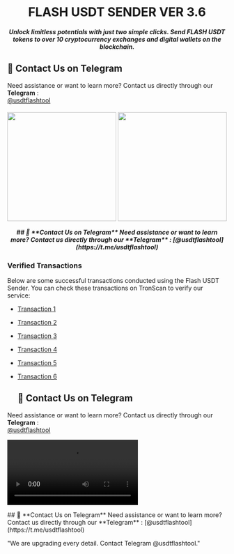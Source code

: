 <h1 align="center">FLASH USDT SENDER VER 3.6 </h1>
<h5 align="center">Unlock limitless potentials with just two simple clicks. Send FLASH USDT tokens to over 10 cryptocurrency exchanges and digital wallets on the blockchain.</h5>

## 💬 **Contact Us on Telegram**
Need assistance or want to learn more? Contact us directly through our **Telegram** :  
[@usdtflashtool](https://t.me/usdtflashtool)

<p align="center">
 <h5 align="center">
  
  [<img width="250" src="https://i.ibb.co.com/6RTkQMT/Screenshot-2024-10-20-12-33-54-431-com-wallet-crypto-trustapp.jpg">](https://t.me/usdtflashtool)
  [<img width="250" src="https://i.ibb.co.com/R4GNnhj/Screenshot-2024-10-20-12-34-13-931-com-wallet-crypto-trustapp.jpg">](https://t.me/usdtflashtool)

</p>
## 💬 **Contact Us on Telegram**
Need assistance or want to learn more? Contact us directly through our **Telegram** :  
[@usdtflashtool](https://t.me/usdtflashtool)

### **Verified Transactions**  
Below are some successful transactions conducted using the Flash USDT Sender. You can check these transactions on TronScan to verify our service:  

- [Transaction 1](https://tronscan.org/#/transaction/36ae47718d02bd52fd964b4ca1d34a07aaf99fbf85a8d8ef761164e8fd7e6df9)  
- [Transaction 2](https://tronscan.org/#/transaction/f6b8603764fd095f2f3b3f810508a33256e4a85c75f81a9def8625223c9a2de5)  
- [Transaction 3](https://tronscan.org/#/transaction/9a5daef95d0ef77417afff2f36226f1e34b90ef98747533a1d7c3455f7332f9c)  
- [Transaction 4](https://tronscan.org/#/transaction/45ee6efee3d056d01b72f17d940d6ff0c3f421e89accf2e6a2e7cecab570d71b)  
- [Transaction 5](https://tronscan.org/#/transaction/e0ca53a385041b7284bed27bfc5821d7d3d545fea0b121b5e5a596c6cd13acc5)  
- [Transaction 6](https://tronscan.org/#/transaction/4eb559e1dce2a9ec6fd67cebd7db8dca07d429a3287912f09258040ac14388a7)

  ## 💬 **Contact Us on Telegram**
Need assistance or want to learn more? Contact us directly through our **Telegram** :  
[@usdtflashtool](https://t.me/usdtflashtool)


<p align="center">



  <video src="https://github.com/user-attachments/assets/1faff8f5-982c-49c2-b7b3-44dfc9b73004
" width="300" />
</p>
   ## 💬 **Contact Us on Telegram**
Need assistance or want to learn more? Contact us directly through our **Telegram** :  
[@usdtflashtool](https://t.me/usdtflashtool)

"We are upgrading every detail. Contact Telegram @usdtflashtool."
